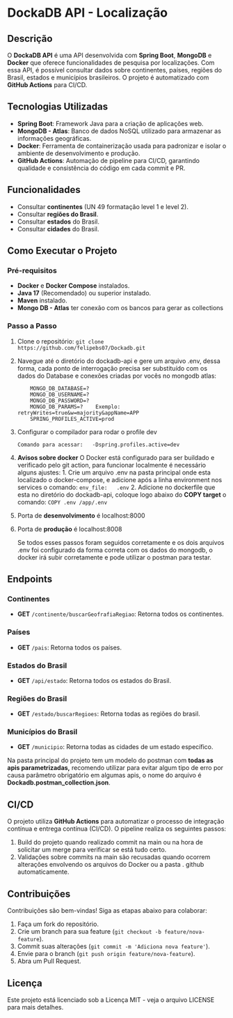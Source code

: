
# DockaDB API - Localização

## Descrição

O **DockaDB API** é uma API desenvolvida com **Spring Boot**, **MongoDB** e **Docker** que oferece funcionalidades de pesquisa por localizações. Com essa API, é possível consultar dados sobre continentes, países, regiões do Brasil, estados e municípios brasileiros. O projeto é automatizado com **GitHub Actions** para CI/CD.

## Tecnologias Utilizadas

-   **Spring Boot**: Framework Java para a criação de aplicações web.
-   **MongoDB - Atlas**: Banco de dados NoSQL utilizado para armazenar as informações geográficas.
-   **Docker**: Ferramenta de containerização usada para padronizar e isolar o ambiente de desenvolvimento e produção.
-   **GitHub Actions**: Automação de pipeline para CI/CD, garantindo qualidade e consistência do código em cada commit e PR.


## Funcionalidades

-   Consultar **continentes** (UN 49 formatação level 1 e level 2).
-   Consultar **regiões do Brasil**.
-   Consultar **estados** do Brasil.
-   Consultar **cidades** do Brasil.

## Como Executar o Projeto

### Pré-requisitos

-   **Docker** e **Docker Compose** instalados.
-   **Java 17** (Recomendado) ou superior instalado.
-   **Maven** instalado.
-   **Mongo DB - Atlas** ter conexão com os bancos para gerar as collections

### Passo a Passo

1.  Clone o repositório:
    `git clone https://github.com/felipebs07/Dockadb.git` 
    
2.  Navegue até o diretório do dockadb-api e gere um arquivo .env, dessa forma, cada ponto de interrogação precisa ser substituído com os dados do Database e conexões criadas por vocês no mongodb atlas:

		    MONGO_DB_DATABASE=?
    		MONGO_DB_USERNAME=?
    		MONGO_DB_PASSWORD=?
    		MONGO_DB_PARAMS=?    Exemplo: retryWrites=true&w=majority&appName=APP
    		SPRING_PROFILES_ACTIVE=prod

3.  Configurar o compilador para rodar o profile dev
 
	    Comando para acessar:   -Dspring.profiles.active=dev
	    
4. **Avisos sobre docker**
	O Docker está configurado para ser buildado  e verificado pelo git action, para funcionar localmente é necessário alguns ajustes:
		1. Crie um arquivo .env na pasta principal onde esta localizado o docker-compose, e adicione após a linha environment nos services o comando:  `env_file:   .env`
		2. Adicione no dockerfile que esta no diretório do dockadb-api, coloque logo abaixo do **COPY target** o comando: `COPY .env /app/.env`
		
4. Porta de **desenvolvimento** é localhost:8000
5. Porta de **produção** é localhost:8008
	
	Se todos esses passos foram seguidos corretamente e os dois arquivos .env foi configurado da forma correta com os dados do mongodb, o docker irá subir corretamente e pode utilizar o postman para testar.

## Endpoints

### Continentes

-   **GET** `/continente/buscarGeofrafiaRegiao`: Retorna todos os continentes.

### Países

-   **GET** `/pais`: Retorna todos os países.

### Estados do Brasil

-   **GET** `/api/estado`: Retorna todos os estados do Brasil.

### Regiões do Brasil

-   **GET** `/estado/buscarRegioes`: Retorna todas as regiões do brasil.


### Municípios do Brasil

-   **GET** `/municipio`: Retorna todas as cidades de um estado específico.

Na pasta principal do projeto tem um modelo do postman com **todas as apis parametrizadas,** recomendo utilizar para evitar algum tipo de erro por causa parâmetro obrigatório em algumas apis, o nome do arquivo é **Dockadb.postman_collection.json**.

## CI/CD

O projeto utiliza **GitHub Actions** para automatizar o processo de integração contínua e entrega contínua (CI/CD). O pipeline realiza os seguintes passos:

1.  Build do projeto quando realizado commit na main ou na hora de solicitar um merge para verificar se está tudo certo.
2. Validações sobre commits na main são recusadas quando ocorrem alterações envolvendo os arquivos do Docker ou a pasta . github automaticamente.

## Contribuições

Contribuições são bem-vindas! Siga as etapas abaixo para colaborar:

1.  Faça um fork do repositório.
2.  Crie um branch para sua feature (`git checkout -b feature/nova-feature`).
3.  Commit suas alterações (`git commit -m 'Adiciona nova feature'`).
4.  Envie para o branch (`git push origin feature/nova-feature`).
5.  Abra um Pull Request.

## Licença

Este projeto está licenciado sob a Licença MIT - veja o arquivo LICENSE para mais detalhes.